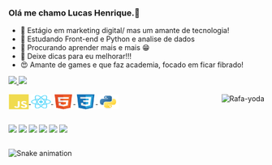 ### Olá me chamo Lucas Henrique.👋


- 🔭 Estágio em marketing digital/ mas um amante de tecnologia!
- 🌱 Estudando Front-end e Python e analise de dados
- 🤔 Procurando aprender mais e mais 😁
- 💬 Deixe dicas para eu melhorar!!!
- 😍 Amante de games e que faz academia, focado em ficar fibrado!

 <div>
  <a href="https://github.com/lucashenrique089">
  <img height="180em" src="https://github-readme-stats.vercel.app/api?username=lucashenrique089&show_icons=true&theme=dracula&include_all_comme&count_private=true"/>
  <img height="180em" src="https://github-readme-stats.vercel.app/api/top-langs/?username=lucashenrique089&layout=compact&langs_count=7&theme=dracula"/>
</div>
  <div style="display: inline_block"><br>
  <img align="center" alt="Rafa-Js" height="30" width="40" src="https://raw.githubusercontent.com/devicons/devicon/master/icons/javascript/javascript-plain.svg">
  <img align="center" alt="Rafa-React" height="30" width="40" src="https://raw.githubusercontent.com/devicons/devicon/master/icons/react/react-original.svg">
  <img align="center" alt="Rafa-HTML" height="30" width="40" src="https://raw.githubusercontent.com/devicons/devicon/master/icons/html5/html5-original.svg">
  <img align="center" alt="Rafa-CSS" height="30" width="40" src="https://raw.githubusercontent.com/devicons/devicon/master/icons/css3/css3-original.svg">
  <img align="center" alt="Rafa-Python" height="30" width="40" src="https://raw.githubusercontent.com/devicons/devicon/master/icons/python/python-original.svg">
  <img align="right" alt="Rafa-yoda" src="https://www.google.com/search?q=minato+e+kushina+lua&rlz=1C1CHBD_pt-PTBR924BR924&sxsrf=APq-WBsW0OezODwbesn4V3oOa4XVDACJAA:1650804972793&tbm=isch&source=iu&ictx=1&vet=1&fir=cv7La9XqIUdMOM%252Ckn9H6LmzP9hS_M%252C_%253Ba-i9P0m1eqfkxM%252CLoWu2C3UbWTB7M%252C_%253B_bn0xzGafbNEVM%252CBR7-YrLcYJMoMM%252C_%253BiSY9xCWi5M50jM%252Ckn9H6LmzP9hS_M%252C_%253BOWiPaDkK5j9oNM%252C8u8TiHpypzI9JM%252C_%253BPe7puV8TcWr7LM%252C1KX-uJunB7S3DM%252C_%253BPi5LsaSifkqudM%252C_4rQ0D6-Lu8-CM%252C_%253BpwA4j0eMZYS8hM%252Ckn9H6LmzP9hS_M%252C_&usg=AI4_-kS9gbbW5UTp2h8jMGJVADAKAyQK6A&sa=X&ved=2ahUKEwjaqfzf36z3AhUjK7kGHQw4At4Q9QF6BAgGEAE&biw=2133&bih=1041&dpr=0.9#imgrc=_bn0xzGafbNEVM">
</div>
  
  ##
  
  <div>
      <a href="https://www.youtube.com/channel/UC_-uuuZbY0AAt9CViNzvc-Q" target="_blank"><img src="https://img.shields.io/badge/YouTube-FF0000?style=for-the-badge&logo=youtube&logoColor=white" target="_blank"></a>
  <a href="https://www.instagram.com/itsluquinhas_/?hl=pt-br" target="_blank"><img src="https://img.shields.io/badge/-Instagram-%23E4405F?style=for-the-badge&logo=instagram&logoColor=white" target="_blank"></a>
 	<a href="https:https://www.twitch.tv/itsluquinhas" target="_blank"><img src="https://img.shields.io/badge/Twitch-9146FF?style=for-the-badge&logo=twitch&logoColor=white" target="_blank"></a>
  <a href = "mailto:lucashenrique089@gmail.com"><img src="https://img.shields.io/badge/-Gmail-%23333?style=for-the-badge&logo=gmail&logoColor=white" target="_blank"></a>
  <a href="https://www.linkedin.com/in/lucas-henrique-da-silva-cruz/" target="_blank"><img src="https://img.shields.io/badge/-LinkedIn-%230077B5?style=for-the-badge&logo=linkedin&logoColor=white" target="_blank"></a> 
      <a href="https://twitter.com/its_luquinhas" target="_blank"><img src="https://img.shields.io/badge/Twitter-1DA1F2?style=for-the-badge&logo=twitter&logoColor=white" target="_blank"></a> 
   
   
  </div>
  
  ##
  
  ![Snake animation](https://github.com/lucashenrique089/rafaballerini/blob/output/github-contribution-grid-snake.svg)

